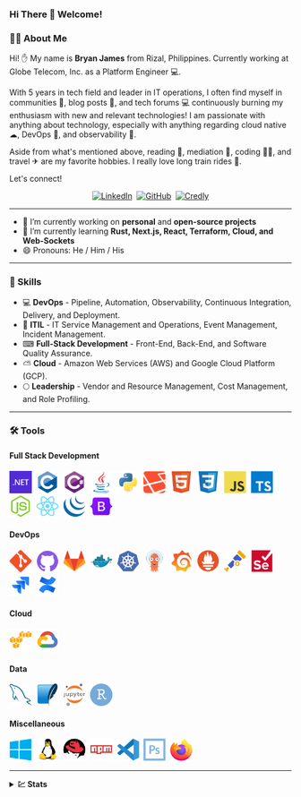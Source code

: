 ### Hi There 👋 Welcome!

### 👨‍💻 About Me

Hi! ✋ My name is **Bryan James** from Rizal, Philippines. Currently working at Globe Telecom, Inc. as a Platform Engineer 💻.

With 5 years in tech field and leader in IT operations, I often find myself in communities 🏢, blog posts 📜, and tech forums 💻 continuously burning my enthusiasm with new and relevant technologies! I am passionate with anything about technology, especially with anything regarding cloud native ☁, DevOps 🚢, and observability 🔭.

Aside from what's mentioned above, reading 📖, mediation 🙏, coding 👨‍💻, and travel ✈ are my favorite hobbies. I really love long train rides 🚂.

Let's connect!

<!-- Profile Badges -->
<div id="profile-badges" align="center">
  <a href="https://www.linkedin.com/in/bryan-james-ilaga-4b1b478b/"><img src="https://img.shields.io/static/v1?style=for-the-badge&message=LinkedIn&color=0A66C2&logo=LinkedIn&logoColor=FFFFFF&label=" title="LinkedIn" alt="LinkedIn" /></a>&nbsp;
  <a href="https://github.com/BryanJames16/"><img src="https://img.shields.io/static/v1?style=for-the-badge&message=GitHub&color=623697&logo=GitHub&logoColor=FFFFFF&label=" title="GitHub" alt="GitHub" /></a>&nbsp;
  <a href="https://www.credly.com/users/bryan-james-ilaga/badges"><img src="https://img.shields.io/static/v1?style=for-the-badge&message=Credly&color=FF6B00&logo=Credly&logoColor=FFFFFF&label=" title="Credly" alt="Credly" /></a>
</div>

---

- 🔭 I’m currently working on **personal** and **open-source projects**
- 🌱 I’m currently learning **Rust, Next.js, React, Terraform, Cloud, and Web-Sockets**
- 😄 Pronouns: He / Him / His

---

### 🚀 Skills

- 💻 **DevOps** - Pipeline, Automation, Observability, Continuous Integration, Delivery, and Deployment. 
- 📔 **ITIL** - IT Service Management and Operations, Event Management, Incident Management.
- ⌨ **Full-Stack Development** - Front-End, Back-End, and Software Quality Assurance.
- ⛅ **Cloud** - Amazon Web Services (AWS) and Google Cloud Platform (GCP).
- 🌕 **Leadership** - Vendor and Resource Management, Cost Management, and Role Profiling.

---

### 🛠 Tools
#### Full Stack Development
<div>
  <a href="https://dotnet.microsoft.com"><img src="./assets/icons/Dotnet.svg" title="DotNet" alt="DotNet" width="40" height="40"/></a>&nbsp;
  <a href="https://en.wikipedia.org/wiki/C_(programming_language)"><img src="./assets/icons/C.svg" title="C" alt="C" width="40" height="40"/></a>&nbsp;
  <a href="https://learn.microsoft.com/en-us/dotnet/csharp/"><img src="./assets/icons/CSharp.svg" title="C#" alt="C#" width="40" height="40"/></a>&nbsp;
  <a href="https://www.java.com"><img src="./assets/icons/Java.svg" title="Java" alt="Java" width="40" height="40"/></a>&nbsp;
  <a href="https://www.python.org"><img src="./assets/icons/Python.svg" title="Python" alt="Python" width="40" height="40"/></a>&nbsp;
  <a href="https://laravel.com"><img src="./assets/icons/Laravel.svg" title="Laravel" alt="Laravel" width="40" height="40"/></a>&nbsp;
  <a href="https://en.wikipedia.org/wiki/HTML5"><img src="./assets/icons/HTML5.svg" title="HTML5" alt="HTML" width="40" height="40"/></a>&nbsp;
  <a href="https://en.wikipedia.org/wiki/CSS"><img src="./assets/icons/CSS3.svg"  title="CSS3" alt="CSS" width="40" height="40"/></a>&nbsp;
  <a href="https://en.wikipedia.org/wiki/JavaScript"><img src="./assets/icons/Javascript.svg" title="JavaScript" alt="JavaScript" width="40" height="40"/></a>&nbsp;
  <a href="https://www.typescriptlang.org"><img src="./assets/icons/Typescript.svg" title="TypeScript" alt="TypeScript" width="40" height="40"/></a>&nbsp;
  <a href="https://nodejs.org"><img src="./assets/icons/NodeJS.svg" title="NodeJS" alt="NodeJS" width="40" height="40"/></a>&nbsp;
  <a href="https://react.dev"><img src="./assets/icons/ReactJS.svg" title="React" alt="React" width="40" height="40"/></a>&nbsp;
  <a href="https://jquery.com"><img src="./assets/icons/JQuery.svg" title="JQuery" alt="JQuery" width="40" height="40"/></a>&nbsp;
  <a href="https://getbootstrap.com"><img src="./assets/icons/Bootstrap.svg" title="Bootstrap" alt="Bootstrap" width="40" height="40"/></a>&nbsp;
</div>

#### DevOps
<div>
  <a href="https://git-scm.com/"><img src="./assets/icons/Git.svg" title="Git" alt="Git" width="40" height="40"/></a>&nbsp;
  <a href="https://github.com/"><img src="./assets/icons/GitHub.svg" title="GitHub" alt="GitHub" width="40" height="40"/></a>&nbsp;
  <a href="https://gitlab.com/"><img src="./assets/icons/GitLab.svg" title="GitLab" alt="GitLab" width="40" height="40"/></a>&nbsp;
  <a href="https://www.docker.com/"><img src="./assets/icons/Docker.svg" title="Docker" alt="Docker" width="40" height="40"/></a>&nbsp;
  <a href="https://kubernetes.io/"><img src="./assets/icons/Kubernetes.svg" title="Kubernetes" alt="Kubernetes" width="40" height="40"/></a>&nbsp;
  <a href="https://argoproj.github.io/cd/"><img src="./assets/icons/Argo.svg" title="ArgoCD" alt="ArgoCD" width="40" height="40"/></a>&nbsp;
  <a href="https://grafana.com/"><img src="./assets/icons/Grafana.svg" title="Grafana" alt="Grafana" width="40" height="40"/></a>&nbsp;
  <a href="https://prometheus.io/"><img src="./assets/icons/Prometheus.svg" title="Prometheus" alt="Prometheus" width="40" height="40"/></a>&nbsp;
  <a href="https://opentelemetry.io/"><img src="./assets/icons/OpenTelemetry.svg" title="OpenTelemetry" alt="OpenTelemetry" width="40" height="40"/></a>&nbsp;
  <a href="https://www.selenium.dev/"><img src="./assets/icons/Selenium.svg" title="Selenium" alt="Selenium" width="40" height="40"/></a>&nbsp;
  <a href="https://www.atlassian.com/software/jira"><img src="./assets/icons/Jira.svg" title="Jira" alt="Jira" width="40" height="40"/></a>&nbsp;
  <a href="https://www.atlassian.com/software/confluence"><img src="./assets/icons/Confluence.svg" title="Confluence" alt="Confluence" width="40" height="40"/></a>&nbsp;
</div>

#### Cloud
<div>
  <a href="https://aws.amazon.com/"><img src="./assets/icons/AWS.svg" title="Amazon Web Services" alt="AWS" width="40" height="40"/></a>&nbsp;
  <a href="https://cloud.google.com/"><img src="./assets/icons/GCP.svg" title="Google Cloud Platform" alt="GCP" width="40" height="40"/></a>&nbsp;
</div>

#### Data
<div>
  <a href="https://www.mysql.com/"><img src="./assets/icons/MySQL.svg" title="MySQL" alt="MySQL" width="40" height="40"/></a>&nbsp;
  <a href="https://www.sqlite.org"><img src="./assets/icons/SQLite.svg" title="SQLite" alt="SQLite" width="40" height="40"/></a>&nbsp;
  <a href="https://jupyter.org/hub"><img src="./assets/icons/Jupyter.svg" title="Jupyter" alt="Jupyter" width="40" height="40"/></a>&nbsp;
  <a href="https://www.r-project.org/"><img src="./assets/icons/RStudio.svg" title="RStudio" alt="RStudio" width="40" height="40"/></a>&nbsp;
</div>

#### Miscellaneous
<div>
  <a href="https://www.microsoft.com/en-ph/windows"><img src="./assets/icons/Windows.svg" title="Windows" alt="Windows" width="40" height="40"/></a>&nbsp;
  <a href="https://github.com/torvalds/linux"><img src="./assets/icons/Linux.svg" title="Linux" alt="Linux" width="40" height="40"/></a>&nbsp;
  <a href="https://www.redhat.com/en/technologies/linux-platforms/enterprise-linux"><img src="./assets/icons/RedHat.svg" title="RedHat" alt="RedHat" width="40" height="40" /></a>&nbsp;
  <a href="https://www.npmjs.com/"><img src="./assets/icons/NPM.svg" title="NPM" alt="NPM" width="40" height="40" /></a>&nbsp;
  <a href="https://code.visualstudio.com/"><img src="./assets/icons/VSCode.svg" title="VSCode" alt="VSCode" width="40" height="40"/></a>&nbsp;
  <a href="https://www.adobe.com/products/photoshop.html"><img src="./assets/icons/Photoshop.svg" title="Photoshop" alt="Photoshop" width="40" height="40"/></a>&nbsp;
  <img src="./assets/icons/Firefox.svg" title="Firefox" alt="Firefox" width="40" height="40"/>&nbsp;
</div>

---

<details>
  <summary><b>💹 Stats</b></summary>
<br />

![Visitor Counter](https://komarev.com/ghpvc/?username=BryanJames16&label=Profile%20Visits&color=blue&style=for-the-badge)

[![GitHub Streak](https://streak-stats.demolab.com?user=BryanJames16&theme=dark&date_format=M%20j%5B%2C%20Y%5D)](https://git.io/streak-stats)

[![Top Languages](https://github-readme-stats.vercel.app/api/top-langs/?username=BryanJames16&layout=compact&theme=vision-friendly-dark)](https://github.com/anuraghazra/github-readme-stats)

[![Trophies](https://github-profile-trophy.vercel.app/?username=BryanJames16&theme=onedark&no-bg=true&column=4)](https://github.com/ryo-ma/github-profile-trophy)

</details>

<!--
**BryanJames16/BryanJames16** is a ✨ _special_ ✨ repository because its `README.md` (this file) appears on your GitHub profile.

Here are some ideas to get you started:

- 🔭 I’m currently working on ...
- 🌱 I’m currently learning ...
- 👯 I’m looking to collaborate on ...
- 🤔 I’m looking for help with ...
- 💬 Ask me about ...
- 📫 How to reach me: ...
- 😄 Pronouns: ...
- ⚡ Fun fact: ...
-->

<!--
Skills to be added:
- Bash
- BitBucket
- C++
- C#
- .Net
- Bugzilla
- Markdown
- SQL Server
- AppDynamics
- Splunk
- Rust

To add:
- ASCII Art
- README Jokes

- 🔭 I’m currently working on ...
- 🌱 I’m currently learning ...
- 👯 I’m looking to collaborate on ...
- 🤔 I’m looking for help with ...
- 💬 Ask me about ...
- 📫 How to reach me: ...
- 😄 Pronouns: ...
- ⚡ Fun fact: ...
-->
